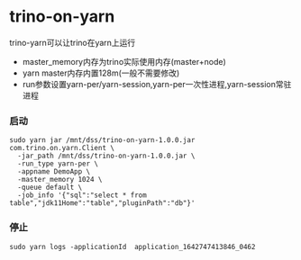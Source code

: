# trino-on-yarn

trino-yarn可以让trino在yarn上运行

* master_memory内存为trino实际使用内存(master+node)
* yarn master内存内置128m(一般不需要修改)
* run参数设置yarn-per/yarn-session,yarn-per一次性进程,yarn-session常驻进程

### 启动

```shell
sudo yarn jar /mnt/dss/trino-on-yarn-1.0.0.jar com.trino.on.yarn.Client \
  -jar_path /mnt/dss/trino-on-yarn-1.0.0.jar \
  -run_type yarn-per \
  -appname DemoApp \
  -master_memory 1024 \
  -queue default \
  -job_info '{"sql":"select * from table","jdk11Home":"table","pluginPath":"db"}'
```

### 停止

```shell
sudo yarn logs -applicationId  application_1642747413846_0462
```